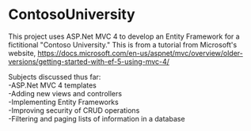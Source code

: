 # ContosoUniversity
This project uses ASP.Net MVC 4 to develop an Entity Framework for a fictitional "Contoso University." 
This is from a tutorial from Microsoft's website, https://docs.microsoft.com/en-us/aspnet/mvc/overview/older-versions/getting-started-with-ef-5-using-mvc-4/ 

Subjects discussed thus far:  
-ASP.Net MVC 4 templates  
-Adding new views and controllers  
-Implementing Entity Frameworks  
-Improving security of CRUD operations  
-Filtering and paging lists of information in a database  